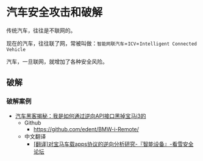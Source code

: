 # 汽车安全攻击和破解

传统汽车，往往是不联网的。

现在的汽车，往往联了网，常被叫做：`智能网联汽车`=`ICV`=`Intelligent Connected Vehicle`

汽车，一旦联网，就增加了各种安全风险。

## 破解

### 破解案例

* [汽车黑客揭秘：我是如何通过逆向API接口黑掉宝马i3的](https://shkspr.mobi/blog/2015/11/reverse-engineering-the-bmw-i3-api/)
  * Github
    * https://github.com/edent/BMW-i-Remote/
  * 中文翻译
    * [[翻译]对宝马车载apps协议的逆向分析研究-『智能设备』-看雪安全论坛](https://bbs.pediy.com/thread-257530.htm)
